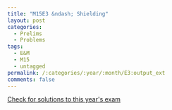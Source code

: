 ```yaml
---
title: "M15E3 &ndash; Shielding"
layout: post
categories:
  - Prelims
  - Problems
tags:
  - E&M
  - M15
  - untagged
permalink: /:categories/:year/:month/E3:output_ext
comments: false
---
```

<object data="2015M3E.pdf" type="application/pdf" width="100%" height="500"></object>
<div class="message"><a href='https://princetonprelim.com/prelim/35/'>Check for solutions to this year's exam</a></div>